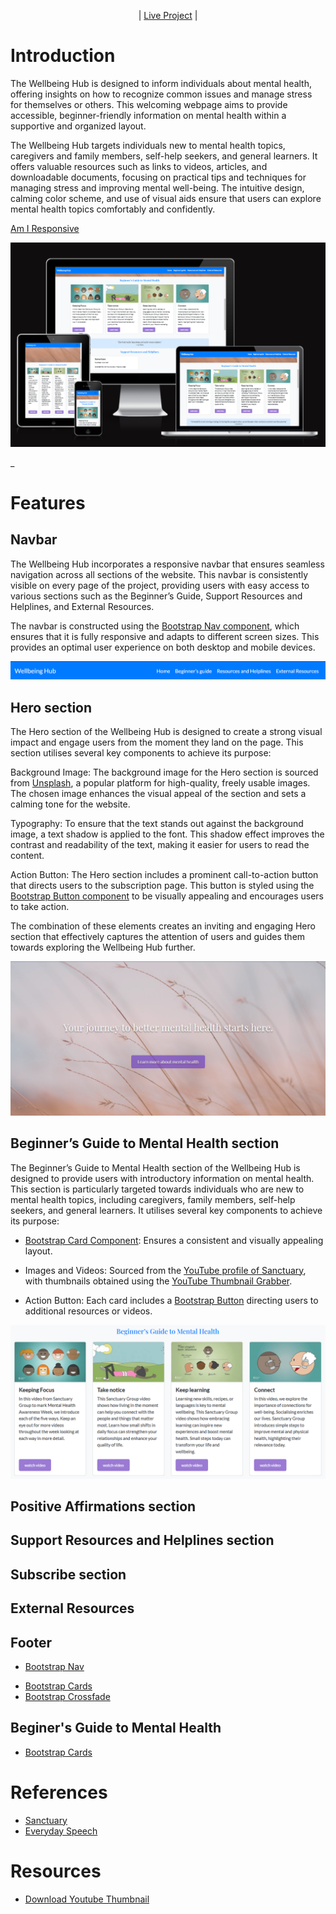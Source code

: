 <p align="center">
| <a href="https://gerasoa.github.io/wellbeing-hub/" target="_blank">Live Project</a> |
</p>

# Introduction

The Wellbeing Hub is designed to inform individuals about mental health, offering insights on how to recognize common issues and manage stress for themselves or others. This welcoming webpage aims to provide accessible, beginner-friendly information on mental health within a supportive and organized layout.

The Wellbeing Hub targets individuals new to mental health topics, caregivers and family members, self-help seekers, and general learners. It offers valuable resources such as links to videos, articles, and downloadable documents, focusing on practical tips and techniques for managing stress and improving mental well-being. The intuitive design, calming color scheme, and use of visual aids ensure that users can explore mental health topics comfortably and confidently.

[Am I Responsive](https://ui.dev/amiresponsive?url=https://gerasoa.github.io/project-ci-draft/)

![screen website](https://github.com/gerasoa/wellbeing-hub/blob/main/assets/images/docs/am-i-responsive.png)
                  
_

# Features

## Navbar
The Wellbeing Hub incorporates a responsive navbar that ensures seamless navigation across all sections of the website. This navbar is consistently visible on every page of the project, providing users with easy access to various sections such as the Beginner’s Guide, Support Resources and Helplines, and External Resources.

The navbar is constructed using the [Bootstrap Nav component](https://getbootstrap.com/docs/5.3/components/navbar/#nav), which ensures that it is fully responsive and adapts to different screen sizes. This provides an optimal user experience on both desktop and mobile devices.

![navbad image](https://github.com/gerasoa/wellbeing-hub/blob/main/assets/images/docs/navbar.png)

## Hero section

The Hero section of the Wellbeing Hub is designed to create a strong visual impact and engage users from the moment they land on the page. This section utilises several key components to achieve its purpose:

Background Image: The background image for the Hero section is sourced from [Unsplash](https://unsplash.com/), a popular platform for high-quality, freely usable images. The chosen image enhances the visual appeal of the section and sets a calming tone for the website.

Typography: To ensure that the text stands out against the background image, a text shadow is applied to the font. This shadow effect improves the contrast and readability of the text, making it easier for users to read the content.

Action Button: The Hero section includes a prominent call-to-action button that directs users to the subscription page. This button is styled using the [Bootstrap Button component](https://getbootstrap.com/docs/5.3/components/buttons/) to be visually appealing and encourages users to take action.

The combination of these elements creates an inviting and engaging Hero section that effectively captures the attention of users and guides them towards exploring the Wellbeing Hub further.

![navbad image](https://github.com/gerasoa/wellbeing-hub/blob/main/assets/images/docs/hero-doc.png)

## Beginner’s Guide to Mental Health section

The Beginner’s Guide to Mental Health section of the Wellbeing Hub is designed to provide users with introductory information on mental health. This section is particularly targeted towards individuals who are new to mental health topics, including caregivers, family members, self-help seekers, and general learners. It utilises several key components to achieve its purpose:

- [Bootstrap Card Component](https://getbootstrap.com/docs/5.3/components/card/#example): Ensures a consistent and visually appealing layout.

- Images and Videos: Sourced from the [YouTube profile of Sanctuary](https://www.youtube.com/@WeAreSanctuary), with thumbnails obtained using the [YouTube Thumbnail Grabber](https://youtube-thumbnail-grabber.com).

- Action Button: Each card includes a [Bootstrap Button](https://getbootstrap.com/docs/5.3/components/buttons/) directing users to additional resources or videos.

![navbad image](https://github.com/gerasoa/wellbeing-hub/blob/main/assets/images/docs/beginners-guide.png)

## Positive Affirmations section

## Support Resources and Helplines section

## Subscribe section

## External Resources

## Footer


<!-- Navbar -->
- [Bootstrap Nav](https://getbootstrap.com/docs/5.3/components/navbar/#nav)

<!-- Inspirational Quotes -->
- [Bootstrap Cards](https://getbootstrap.com/docs/5.3/components/card/#example)
- [Bootstrap Crossfade](https://getbootstrap.com/docs/5.3/components/carousel/#crossfade)


## Beginer's Guide to Mental Health

- [Bootstrap Cards](https://getbootstrap.com/docs/5.3/components/card/#example)


<!-- Support Resources and Helplines -->

<!-- Subscribe to Our Newsletter -->

<!-- Articles External Resources -->

<!-- Footer -->


# References

- [Sanctuary](https://www.sanctuary.co.uk/) 
- [Everyday Speech](https://everydayspeech.com/)

# Resources

 - [Download Youtube Thumbnail](https://youtube-thumbnail-grabber.com/)


